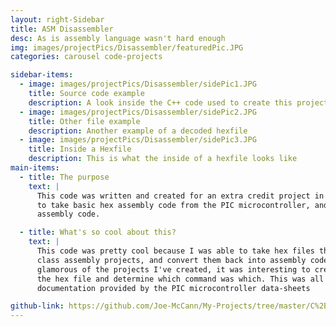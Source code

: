 ```yaml
---
layout: right-Sidebar
title: ASM Disassembler
desc: As is assembly language wasn't hard enough
img: images/projectPics/Disassembler/featuredPic.JPG
categories: carousel code-projects

sidebar-items:
  - image: images/projectPics/Disassembler/sidePic1.JPG
    title: Source code example
    description: A look inside the C++ code used to create this project.
  - image: images/projectPics/Disassembler/sidePic2.JPG
    title: Other file example
    description: Another example of a decoded hexfile
  - image: images/projectPics/Disassembler/sidePic3.JPG
    title: Inside a Hexfile
    description: This is what the inside of a hexfile looks like
main-items:
  - title: The purpose
    text: |
      This code was written and created for an extra credit project in high school. The program was designed
      to take basic hex assembly code from the PIC microcontroller, and reconvert it back in to "English"
      assembly code.

  - title: What's so cool about this?
    text: |
      This code was pretty cool because I was able to take hex files that we used from our own
      class assembly projects, and convert them back into assembly code. While certainly not the most
      glamorous of the projects I've created, it was interesting to create a parser that would read through
      the hex file and determine which command was which. This was all in line with the command
      documentation provided by the PIC microcontroller data-sheets

github-link: https://github.com/Joe-McCann/My-Projects/tree/master/C%2B%2B/C%20%2B%2B%20Big%20Integer%20Class
---
```

